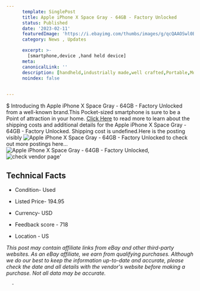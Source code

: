 ```yaml
---
      template: SinglePost
      title: Apple iPhone X Space Gray - 64GB - Factory Unlocked
      status: Published
      date: '2023-02-11'
      featuredImage: 'https://i.ebayimg.com/thumbs/images/g/qcQAAOSwl0BjNIRu/s-l225.jpg'
      category: News , Updates

      excerpt: >-
        [smartphone,device ,hand held device]
      meta:
      canonicalLink: ''
      description: [handheld,industrially made,well crafted,Portable,Mobile,Compact,Convenient,Lightweight,Maneuverable,Man-portable,Miniature,Carriable,Hand-held,Light,Holdable,Transportable,Mobile device,Pocket-sized,On-the-go,Wireless,Cordless,Compact size,Convenient size, smartphone,device ,hand held device]
      noindex: false
      

---
```

$
      Introducing th Apple iPhone X Space Gray - 64GB - Factory Unlocked from a well-known brand.This Pocket-sized smartphone is sure to be a Point of attraction  in your home. [Click Here](https://www.ebay.com/itm/255749284766?hash=item3b8bd8639e%3Ag%3AqcQAAOSwl0BjNIRu&mkevt=1&mkcid=1&mkrid=711-53200-19255-0&campid=%253CePNCampaignId%253E&customid=%253CreferenceId%253E&toolid=10049) to read more to learn about the shipping costs and additional details for the Apple iPhone X Space Gray - 64GB - Factory Unlocked. Shipping cost is undefined.Here is the posting visibly ![Apple iPhone X Space Gray - 64GB - Factory Unlocked](https://i.ebayimg.com/thumbs/images/g/qcQAAOSwl0BjNIRu/s-l225.jpg) to check out more postings here... ![Apple iPhone X Space Gray - 64GB - Factory Unlocked](https://i.ebayimg.com/images/g/qcQAAOSwl0BjNIRu/s-l1600.jpg), ![check vendor page](https://origin-galleryplus.ebayimg.com/ws/web/255749284766_2_0_1/225x225.jpg,https://origin-galleryplus.ebayimg.com/ws/web/255749284766_3_0_1/225x225.jpg,https://origin-galleryplus.ebayimg.com/ws/web/255749284766_4_0_1/225x225.jpg,https://origin-galleryplus.ebayimg.com/ws/web/255749284766_5_0_1/225x225.jpg,https://origin-galleryplus.ebayimg.com/ws/web/255749284766_6_0_1/225x225.jpg,https://origin-galleryplus.ebayimg.com/ws/web/255749284766_7_0_1/225x225.jpg)'

      

 ## Technical Facts 



     
      

 - Condition- Used 


      

 - Listed Price- 194.95 


      

 - Currency- USD 


      

 - Feedback score - 718 


      

 - Location - US 


      
      

 *_This post may contain affiliate links from eBay and other third-party websites. As an eBay affiliate, we earn from qualifying purchases. Although we do our best to keep the information up-to-date and accurate, please check the date and all details with the vendor's website before making a purchase. Not all data may be accurate._*




      -
